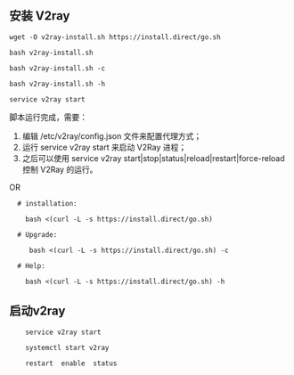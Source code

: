 
## 安装 V2ray

`wget -O v2ray-install.sh https://install.direct/go.sh`

`bash v2ray-install.sh`

`bash v2ray-install.sh -c`

`bash v2ray-install.sh -h`

`service v2ray start `

脚本运行完成，需要：

  1. 编辑 /etc/v2ray/config.json 文件来配置代理方式；
  2. 运行 service v2ray start 来启动 V2Ray 进程；
  3. 之后可以使用 service v2ray start|stop|status|reload|restart|force-reload 控制 V2Ray 的运行。

OR
```shell
  # installation:
  
  	bash <(curl -L -s https://install.direct/go.sh)
  
  # Upgrade:
  
	 bash <(curl -L -s https://install.direct/go.sh) -c

  # Help:
  
	bash <(curl -L -s https://install.direct/go.sh) -h

```

## 启动v2ray

```shell
	service v2ray start 
	
	systemctl start v2ray
	
	restart  enable  status

```
